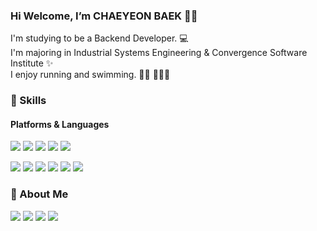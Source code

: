 ### Hi Welcome, I’m **CHAEYEON BAEK** ✋🏻
<p>
  I'm studying to be a Backend Developer. 💻<br/>
  I'm majoring in Industrial Systems Engineering & Convergence Software Institute ✨<br/>
  I enjoy running and swimming. 🏃🏻 🏊🏻‍♂️<br/>
</p>


### 💪 Skills
#### Platforms & Languages
<p>
<img src="https://img.shields.io/badge/SpringBoot-6DB33F?style=flat-square&logo=SpringBoot&logoColor=white"/>
<img src="https://img.shields.io/badge/Node.js-339933?style=flat-square&logo=Node.js&logoColor=white"/>
<img src="https://img.shields.io/badge/Django-092E20?style=flat-square&logo=Django&logoColor=white"/>
<img src="https://img.shields.io/badge/Flask-000000?style=flat-square&logo=Flask&logoColor=white"/>
<img src="https://img.shields.io/badge/React-61DAFB?style=flat-square&logo=React&logoColor=white"/>
</p>
<p>
<img src="https://img.shields.io/badge/Java-007396?style=flat-square&logo=Eclipse IDE&logoColor=white"/>
<img src="https://img.shields.io/badge/Python-3776AB?style=flat-square&logo=Python&logoColor=white"/>
<img src="https://img.shields.io/badge/JavaScript-F7DF1E?style=flat-square&logo=Eclipse IDE&logoColor=white"/>
<img src="https://img.shields.io/badge/MySQL-4479A1?style=flat-square&logo=MySQL&logoColor=white"/>
<img src="https://img.shields.io/badge/AWS-FF9900?style=flat-square&logo=Amazon EC2&logoColor=white"/>
<img src="https://img.shields.io/badge/Docker-2496ED?style=flat-square&logo=Docker&logoColor=white"/>

</p>

### 🐶 About Me
<p>
<a href="mailto:codusl0422@gmail.com" target="_blank"><img src="https://img.shields.io/badge/Gmail-EA4335?style=flat-square&logo=Gmail&logoColor=white"/></a>
<a href="https://bedecked-distance-9a3.notion.site/a7895a081460467d8a706b73032abfd1" target="_blank"><img src="https://img.shields.io/badge/Notion-000000?style=flat-square&logo=Notion&logoColor=#03C75A"/></a>
<a href="https://seolki-log.tistory.com/" target="_blank"><img src="https://img.shields.io/badge/Tistory-09B3AF?style=flat-square&logo=Tistory&logoColor=#03C75A"/></a>
<a href="https://www.instagram.com/100_cy/" target="_blank"><img src="https://img.shields.io/badge/Instagram-FFC4D4?style=flat-square&logo=Instagram&logoColor=#03C75A"/></a>
</p>
